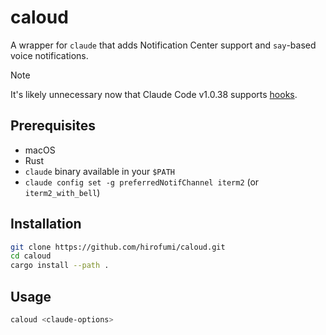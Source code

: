# caloud

A wrapper for `claude` that adds Notification Center support and `say`-based voice notifications.

> [!NOTE]
>
> It's likely unnecessary now that Claude Code v1.0.38 supports [hooks](https://docs.anthropic.com/en/docs/claude-code/hooks).

## Prerequisites

- macOS
- Rust
- `claude` binary available in your `$PATH`
- `claude config set -g preferredNotifChannel iterm2` (or `iterm2_with_bell`)

## Installation

```bash
git clone https://github.com/hirofumi/caloud.git
cd caloud
cargo install --path .
```

## Usage

```bash
caloud <claude-options>
```
